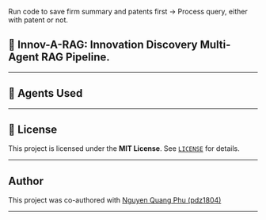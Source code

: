 Run code to save firm summary and patents first -> Process query, either with patent or not.

## 🤖 Innov-A-RAG: Innovation Discovery Multi-Agent RAG Pipeline.

---

## 🧠 Agents Used


---

## 📄 License

This project is licensed under the **MIT License**. See [`LICENSE`](./LICENSE) for details.

---

## Author

This project was co-authored with [Nguyen Quang Phu (pdz1804)](https://github.com/pdz1804)

---
